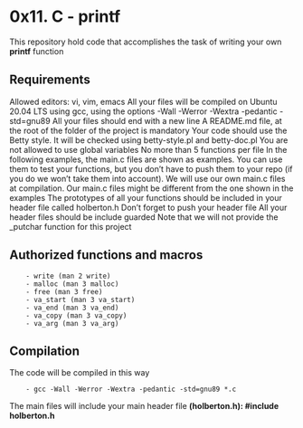 # 0x11. C - printf
This repository hold code that accomplishes the task of writing your own **printf** function

## Requirements
Allowed editors: vi, vim, emacs
All your files will be compiled on Ubuntu 20.04 LTS using gcc, using the options -Wall -Werror -Wextra -pedantic -std=gnu89
All your files should end with a new line
A README.md file, at the root of the folder of the project is mandatory
Your code should use the Betty style. It will be checked using betty-style.pl and betty-doc.pl
You are not allowed to use global variables
No more than 5 functions per file
In the following examples, the main.c files are shown as examples. You can use them to test your functions, but you don’t have to push them to your repo (if you do we won’t take them into account). We will use our own main.c files at compilation. Our main.c files might be different from the one shown in the examples
The prototypes of all your functions should be included in your header file called holberton.h
Don’t forget to push your header file
All your header files should be include guarded
Note that we will not provide the _putchar function for this project

## Authorized functions and macros

        - write (man 2 write)
        - malloc (man 3 malloc)
        - free (man 3 free)
        - va_start (man 3 va_start)
        - va_end (man 3 va_end)
        - va_copy (man 3 va_copy)
        - va_arg (man 3 va_arg)

## Compilation
The code will be compiled in this way

        - gcc -Wall -Werror -Wextra -pedantic -std=gnu89 *.c

The main files will include your main header file **(holberton.h): #include holberton.h**

